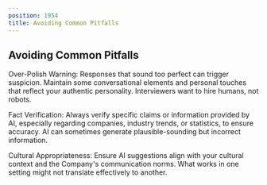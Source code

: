 ```yaml
---
position: 1954
title: Avoiding Common Pitfalls
---
```


## Avoiding Common Pitfalls

Over-Polish Warning: Responses that sound too perfect can trigger suspicion. Maintain some conversational elements and personal touches that reflect your authentic personality. Interviewers want to hire humans, not robots.

Fact Verification: Always verify specific claims or information provided by AI, especially regarding companies, industry trends, or statistics, to ensure accuracy. AI can sometimes generate plausible-sounding but incorrect information.

Cultural Appropriateness: Ensure AI suggestions align with your cultural context and the Company's communication norms. What works in one setting might not translate effectively to another.